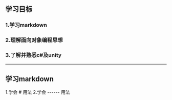 ## 学习目标
### 1.学习markdown
### 2.理解面向对象编程思想
### 3.了解并熟悉c#及unity
------
## 学习markdown
1.学会 # 用法
2.学会 ------ 用法
